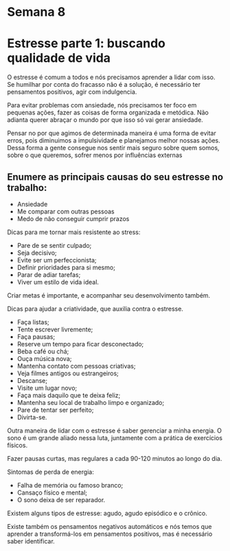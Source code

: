# Semana 8

# Estresse parte 1: buscando qualidade de vida

O estresse é comum a todos e nós precisamos aprender a lidar com isso. Se humilhar por conta do fracasso não é a solução, é necessário ter pensamentos positivos, agir com indulgencia.

Para evitar problemas com ansiedade, nós precisamos ter foco em pequenas ações, fazer as coisas de forma organizada e metódica. Não adianta querer abraçar o mundo por que isso só vai gerar ansiedade.

Pensar no por que agimos de determinada maneira é uma forma de evitar erros, pois diminuimos a impulsividade e planejamos melhor nossas ações. Dessa forma a gente consegue nos sentir mais seguro sobre quem somos, sobre o que queremos, sofrer menos por influências externas

## Enumere as principais causas do seu estresse no trabalho:

- Ansiedade
- Me comparar com outras pessoas
- Medo de não conseguir cumprir prazos

Dicas para me tornar mais resistente ao stress:

- Pare de se sentir culpado;
- Seja decisivo;
- Evite ser um perfeccionista;
- Definir prioridades para si mesmo;
- Parar de adiar tarefas;
- Viver um estilo de vida ideal.

Criar metas é importante, e acompanhar seu desenvolvimento também.

Dicas para ajudar a criatividade, que auxilia contra o estresse.

- Faça listas;
- Tente escrever livremente;
- Faça pausas;
- Reserve um tempo para ficar desconectado;
- Beba café ou chá;
- Ouça música nova;
- Mantenha contato com pessoas criativas;
- Veja filmes antigos ou estrangeiros;
- Descanse;
- Visite um lugar novo;
- Faça mais daquilo que te deixa feliz;
- Mantenha seu local de trabalho limpo e organizado;
- Pare de tentar ser perfeito;
- Divirta-se.

Outra maneira de lidar com o estresse é saber gerenciar a minha energia. O sono é um grande aliado nessa luta, juntamente com a prática de exercícios físicos.

Fazer pausas curtas, mas regulares a cada 90-120 minutos ao longo do dia.

Sintomas de perda de energia:

- Falha de memória ou famoso branco;
- Cansaço físico e mental;
- O sono deixa de ser reparador.

Existem alguns tipos de estresse: agudo, agudo episódico e o crônico.

Existe também os pensamentos negativos automáticos e nós temos que aprender a transformá-los em pensamentos positivos, mas é necessário saber identificar.